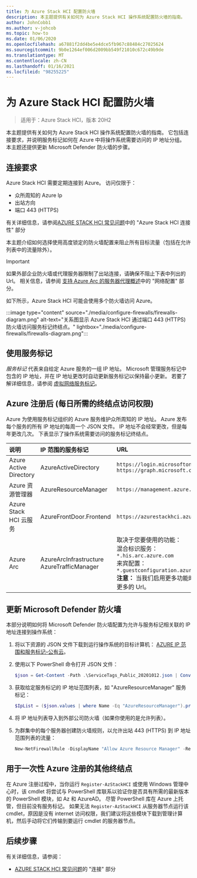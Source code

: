 ```yaml
---
title: 为 Azure Stack HCI 配置防火墙
description: 本主题提供有关如何为 Azure Stack HCI 操作系统配置防火墙的指南。
author: JohnCobb1
ms.author: v-johcob
ms.topic: how-to
ms.date: 01/06/2020
ms.openlocfilehash: a67881f2dd4be5e4dce5fb967c88484c27025624
ms.sourcegitcommit: 9b0e1264ef006d2009bb549f21010c672c49b9de
ms.translationtype: MT
ms.contentlocale: zh-CN
ms.lasthandoff: 01/16/2021
ms.locfileid: "98255225"
---
```

# <a name="configure-firewalls-for-azure-stack-hci"></a>为 Azure Stack HCI 配置防火墙

>适用于：Azure Stack HCI，版本 20H2

本主题提供有关如何为 Azure Stack HCI 操作系统配置防火墙的指南。 它包括连接要求，并说明服务标记如何在 Azure 中将操作系统需要访问的 IP 地址分组。 本主题还提供更新 Microsoft Defender 防火墙的步骤。

## <a name="connectivity-requirements"></a>连接要求
Azure Stack HCI 需要定期连接到 Azure。 访问仅限于：
- 众所周知的 Azure Ip
- 出站方向
- 端口 443 (HTTPS) 

有关详细信息，请参阅[AZURE STACK HCI 常见问题](../faq.md)中的 "Azure Stack HCI 连接性" 部分

本主题介绍如何选择使用高度锁定的防火墙配置来阻止所有目标流量（包括在允许列表中的流量除外）。

   >[!IMPORTANT]
   > 如果外部企业防火墙或代理服务器限制了出站连接，请确保不阻止下表中列出的 Url。 相关信息，请参阅 [支持 Azure Arc 的服务器代理概述](/azure/azure-arc/servers/agent-overview#networking-configuration)中的 "网络配置" 部分。


如下所示，Azure Stack HCI 可能会使用多个防火墙访问 Azure。

:::image type="content" source="./media/configure-firewalls/firewalls-diagram.png" alt-text="关系图显示 Azure Stack HCI 通过端口 443 (HTTPS) 防火墙访问服务标记终结点。" lightbox="./media/configure-firewalls/firewalls-diagram.png":::

## <a name="working-with-service-tags"></a>使用服务标记
*服务标记* 代表来自给定 Azure 服务的一组 IP 地址。 Microsoft 管理服务标记中包含的 IP 地址，并在 IP 地址更改时自动更新服务标记以保持最小更新。 若要了解详细信息，请参阅 [虚拟网络服务标记](/azure/virtual-network/service-tags-overview)。

## <a name="required-endpoint-daily-access-after-azure-registration"></a>Azure 注册后 (每日所需的终结点访问权限) 
Azure 为使用服务标记组织的 Azure 服务维护众所周知的 IP 地址。 Azure 发布每个服务的所有 IP 地址的每周一个 JSON 文件。 IP 地址不会经常更改，但是每年更改几次。 下表显示了操作系统需要访问的服务标记终结点。

| 说明                   | IP 范围的服务标记  | URL                                                                                 |
| :-----------------------------| :-----------------------  | :---------------------------------------------------------------------------------- |
| Azure Active Directory        | AzureActiveDirectory      | `https://login.microsoftonline.com`<br> `https://graph.microsoft.com`               |
| Azure 资源管理器        | AzureResourceManager      | `https://management.azure.com`                        |
| Azure Stack HCI 云服务 | AzureFrontDoor.Frontend   | `https://azurestackhci.azurefd.net` |
| Azure Arc                     | AzureArcInfrastructure<br> AzureTrafficManager | 取决于您要使用的功能：<br> 混合标识服务： `*.his.arc.azure.com`<br> 来宾配置： `*.guestconfiguration.azure.com`<br> **注意：** 当我们启用更多功能时，需要更多的 Url。 |

## <a name="update-microsoft-defender-firewall"></a>更新 Microsoft Defender 防火墙
本部分说明如何将 Microsoft Defender 防火墙配置为允许与服务标记相关联的 IP 地址连接到操作系统：

1. 将以下资源的 JSON 文件下载到运行操作系统的目标计算机： [AZURE IP 范围和服务标记–公有云](https://www.microsoft.com/download/details.aspx?id=56519)。

1. 使用以下 PowerShell 命令打开 JSON 文件：

    ```powershell
    $json = Get-Content -Path .\ServiceTags_Public_20201012.json | ConvertFrom-Json
    ```

1. 获取给定服务标记的 IP 地址范围列表，如 "AzureResourceManager" 服务标记：

    ```powershell
    $IpList = ($json.values | where Name -Eq "AzureResourceManager").properties.addressPrefixes
    ```

1. 将 IP 地址列表导入到外部公司防火墙（如果你使用的是允许列表）。

1. 为群集中的每个服务器创建防火墙规则，以允许出站 443 (HTTPS) 到 IP 地址范围列表的流量：

    ```powershell
    New-NetFirewallRule -DisplayName "Allow Azure Resource Manager" -RemoteAddress $IpList -Direction Outbound -LocalPort 443 -Protocol TCP -Action Allow -Profile Any -Enabled True
    ```

## <a name="additional-endpoint-for-one-time-azure-registration"></a>用于一次性 Azure 注册的其他终结点
在 Azure 注册过程中，当你运行 `Register-AzStackHCI` 或使用 Windows 管理中心时，该 cmdlet 将尝试与 PowerShell 库联系以验证你是否具有所需的最新版本的 PowerShell 模块，如 Az 和 AzureAD。 尽管 PowerShell 库在 Azure 上托管，但目前没有服务标记。 如果无法 `Register-AzStackHCI` 从服务器节点运行该 cmdlet，原因是没有 internet 访问权限，我们建议将这些模块下载到管理计算机，然后手动将它们传输到要运行 cmdlet 的服务器节点。

## <a name="next-steps"></a>后续步骤
有关详细信息，请参阅：
- [AZURE STACK HCI 常见问题](../faq.md)的 "连接" 部分